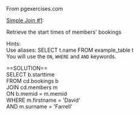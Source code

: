 From pgexercises.com

[Simple Join #1](https://pgexercises.com/questions/joins/simplejoin.html):

Retrieve the start times of members' bookings

Hints:  
Use aliases: SELECT t.name FROM example_table t  
You will use the `ON`, `WHERE` and `AND` keywords.  


==SOLUTION==  
SELECT b.starttime  
    FROM cd.bookings b  
    JOIN cd.members m  
ON b.memid = m.memid  
WHERE m.firstname = 'David'  
AND m.surname = 'Farrell'  


```python

```
